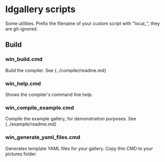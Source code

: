 # ldgallery scripts

Some utilities.
Prefix the filename of your custom script with "local_", they are git-ignored.

## Build

### win_build.cmd

Build the compiler. See {../compiler/readme.md}

### win_help.cmd

Shows the compiler's command line help.

### win_compile_example.cmd

Compile the example gallery, for demonstration purposes. See {../example/readme.md}

### win_generate_yaml_files.cmd

Generates template YAML files for your gallery.
Copy this CMD to your pictures folder.

